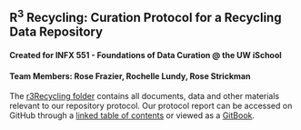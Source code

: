 ## R<sup>3</sup> Recycling: Curation Protocol for a Recycling Data Repository
#### Created for INFX 551 - Foundations of Data Curation @ the UW iSchool
#### Team Members:  Rose Frazier, Rochelle Lundy, Rose Strickman

The [r3Recycling folder](r3Recycling) contains all documents, data and other materials relevant to our repository protocol. Our protocol report can be accessed on GitHub through a [linked table of contents](r3Recycling/protocolReport/readme.md) or viewed as a [GitBook](https://rochellelundy.gitbooks.io/r3-recycling-repository/content/).
